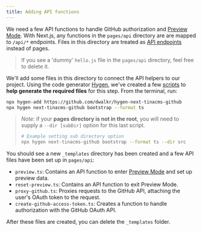 ```yaml
---
title: Adding API functions
---
```


We need a few API functions to handle GitHub authorization and [Preview Mode](https://nextjs.org/docs/advanced-features/preview-mode). With Next.js, any functions in the `pages/api` directory are are mapped to `/api/*` endpoints. Files in this directory are treated as [API endpoints](<](https://nextjs.org/docs/api-routes/introduction)>) instead of pages.

> If you see a 'dummy' `hello.js` file in the `pages/api` directory, feel free to delete it.

We'll add some files in this directory to connect the API helpers to our project. Using the code generator [Hygen](https://www.hygen.io/), we've created a few [scripts](https://github.com/dwalkr/hygen-next-tinacms-github) to **help generate the required files** for this step. From the terminal, run:

```bash
npx hygen-add https://github.com/dwalkr/hygen-next-tinacms-github
npx hygen next-tinacms-github bootstrap --format ts
```

> _Note:_ if your **pages directory is not in the root**, you will need to supply a `--dir [subDir]` option for this last script.
>
> ```bash
> # Example setting sub directory option
> npx hygen next-tinacms-github bootstrap --format ts --dir src
> ```

You should see a new `_templates` directory has been created and a few API files have been set up in `pages/api`:

- `preview.ts`: Contains an API function to enter [Preview Mode](https://nextjs.org/docs/advanced-features/preview-mode) and set up preview data.
- `reset-preview.ts`: Contains an API function to exit Preview Mode.
- `proxy-github.ts`: Proxies requests to the GitHub API, attaching the user's OAuth token to the request.
- `create-github-access-token.ts`: Creates a function to handle authorization with the GitHub OAuth API.

After these files are created, you can delete the `_templates` folder.
